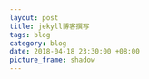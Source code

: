 ```yaml
---
layout: post
title: jekyll博客撰写
tags: blog
category: blog
date: 2018-04-18 23:30:00 +08:00
picture_frame: shadow
---
```


